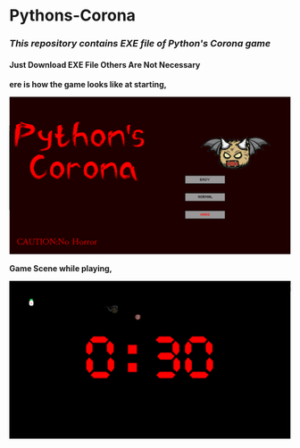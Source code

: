 # Pythons-Corona
<i><h3>This repository contains EXE file of Python's Corona game</h3></i>

<h4>Just Download EXE File Others Are Not Necessary</h4>

<b>ere is how the game looks like at starting,</b>

<img src='images/Start.PNG'>

<b>Game Scene while playing,</b>

<img src='images/OnGame.PNG'>
